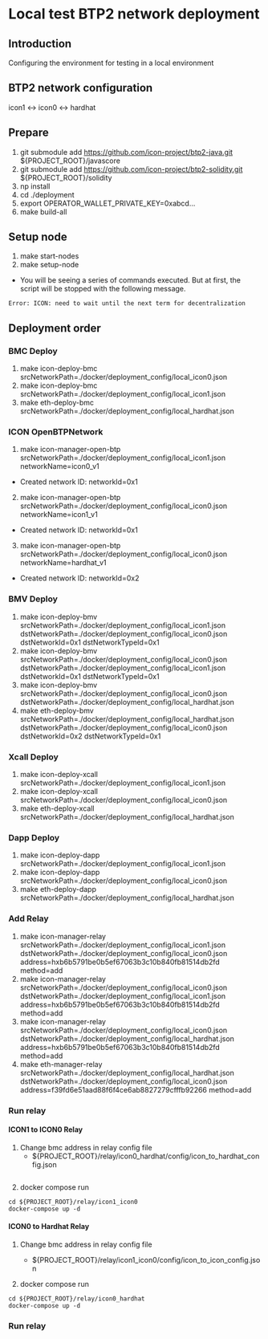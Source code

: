 # Local test BTP2 network deployment

## Introduction
Configuring the environment for testing in a local environment

## BTP2 network configuration
icon1 <-> icon0 <-> hardhat

## Prepare
1. git submodule add https://github.com/icon-project/btp2-java.git ${PROJECT_ROOT}/javascore
2. git submodule add https://github.com/icon-project/btp2-solidity.git ${PROJECT_ROOT}/solidity
3. np install
4. cd ./deployment
5. export OPERATOR_WALLET_PRIVATE_KEY=0xabcd... 
6. make build-all

## Setup node
1. make start-nodes
2. make setup-node
* You will be seeing a series of commands executed. But at first, the script will be stopped with the following message.
```
Error: ICON: need to wait until the next term for decentralization
```
## Deployment order

### BMC Deploy
1. make icon-deploy-bmc srcNetworkPath=./docker/deployment_config/local_icon0.json
2. make icon-deploy-bmc srcNetworkPath=./docker/deployment_config/local_icon1.json
3. make eth-deploy-bmc srcNetworkPath=./docker/deployment_config/local_hardhat.json

### ICON OpenBTPNetwork
1. make icon-manager-open-btp srcNetworkPath=./docker/deployment_config/local_icon1.json networkName=icon0_v1
* Created network ID: networkId=0x1
2. make icon-manager-open-btp srcNetworkPath=./docker/deployment_config/local_icon0.json networkName=icon1_v1
* Created network ID: networkId=0x1
3. make icon-manager-open-btp srcNetworkPath=./docker/deployment_config/local_icon0.json networkName=hardhat_v1
* Created network ID: networkId=0x2

### BMV Deploy
1. make icon-deploy-bmv srcNetworkPath=./docker/deployment_config/local_icon1.json dstNetworkPath=./docker/deployment_config/local_icon0.json dstNetworkId=0x1 dstNetworkTypeId=0x1
2. make icon-deploy-bmv srcNetworkPath=./docker/deployment_config/local_icon0.json dstNetworkPath=./docker/deployment_config/local_icon1.json dstNetworkId=0x1 dstNetworkTypeId=0x1
3. make icon-deploy-bmv srcNetworkPath=./docker/deployment_config/local_icon0.json dstNetworkPath=./docker/deployment_config/local_hardhat.json
4. make eth-deploy-bmv srcNetworkPath=./docker/deployment_config/local_hardhat.json dstNetworkPath=./docker/deployment_config/local_icon0.json dstNetworkId=0x2 dstNetworkTypeId=0x1

### Xcall Deploy
1. make icon-deploy-xcall srcNetworkPath=./docker/deployment_config/local_icon1.json
2. make icon-deploy-xcall srcNetworkPath=./docker/deployment_config/local_icon0.json
3. make eth-deploy-xcall srcNetworkPath=./docker/deployment_config/local_hardhat.json

### Dapp Deploy
1. make icon-deploy-dapp srcNetworkPath=./docker/deployment_config/local_icon1.json
2. make icon-deploy-dapp srcNetworkPath=./docker/deployment_config/local_icon0.json
3. make eth-deploy-dapp srcNetworkPath=./docker/deployment_config/local_hardhat.json

### Add Relay
1. make icon-manager-relay srcNetworkPath=./docker/deployment_config/local_icon1.json dstNetworkPath=./docker/deployment_config/local_icon0.json address=hxb6b5791be0b5ef67063b3c10b840fb81514db2fd method=add
2. make icon-manager-relay srcNetworkPath=./docker/deployment_config/local_icon0.json dstNetworkPath=./docker/deployment_config/local_icon1.json address=hxb6b5791be0b5ef67063b3c10b840fb81514db2fd method=add
3. make icon-manager-relay srcNetworkPath=./docker/deployment_config/local_icon0.json dstNetworkPath=./docker/deployment_config/local_hardhat.json address=hxb6b5791be0b5ef67063b3c10b840fb81514db2fd method=add
4. make eth-manager-relay srcNetworkPath=./docker/deployment_config/local_hardhat.json dstNetworkPath=./docker/deployment_config/local_icon0.json address=f39fd6e51aad88f6f4ce6ab8827279cfffb92266 method=add

### Run relay
#### ICON1 to ICON0 Relay

1. Change bmc address in relay config file
   * ${PROJECT_ROOT}/relay/icon0_hardhat/config/icon_to_hardhat_config.json
```
```

2. docker compose run
```
cd ${PROJECT_ROOT}/relay/icon1_icon0
docker-compose up -d
```

#### ICON0 to Hardhat Relay
1. Change bmc address in relay config file
   * ${PROJECT_ROOT}/relay/icon1_icon0/config/icon_to_icon_config.json

2. docker compose run
```
cd ${PROJECT_ROOT}/relay/icon0_hardhat
docker-compose up -d
```

### Run relay